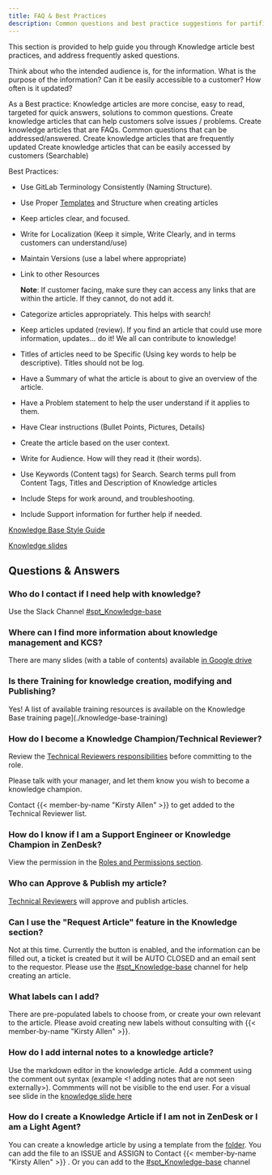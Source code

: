 ```yaml
---
title: FAQ & Best Practices
description: Common questions and best practice suggestions for partifipating in the Knowledge Base
---
```


This section is provided to help guide you through Knowledge article best practices, and address frequently asked questions.

Think about who the intended audience is, for the information. What is the purpose of the information? Can it be easily accessible to a customer? How often is it updated?

As a Best practice: Knowledge articles are more concise, easy to read, targeted for quick answers, solutions to common questions. Create knowledge articles that can help customers solve issues / problems. Create knowledge articles that are FAQs. Common questions that can be addressed/answered. Create knowledge articles that are frequently updated Create knowledge articles that can be easily accessed by customers (Searchable)

Best Practices:

- Use GitLab Terminology Consistently (Naming Structure).
- Use Proper [Templates](https://drive.google.com/drive/folders/1hpHAB51x49bRS1tfUqxiQ56UnlITtFHR?usp=sharing) and Structure when creating articles
- Keep articles clear, and focused.
- Write for Localization (Keep it simple, Write Clearly, and in terms customers can understand/use)
- Maintain Versions (use a label where appropriate)
- Link to other Resources
    
    **Note**: If customer facing, make sure they can access any links that are within the article. If they cannot, do not add it.
- Categorize articles appropriately. This helps with search!
- Keep articles updated (review). If you find an article that could use more information, updates… do it! We all can contribute to knowledge!
- Titles of articles need to be Specific (Using key words to help be descriptive). Titles should not be log.
- Have a Summary of what the article is about to give an overview of the article.
- Have a Problem statement to help the user understand if it applies to them.
- Have Clear instructions (Bullet Points, Pictures, Details)
- Create the article based on the user context.
- Write for Audience. How will they read it (their words).
- Use Keywords (Content tags) for Search. Search terms pull from Content Tags, Titles and Description of Knowledge articles 
- Include Steps for work around, and troubleshooting.
- Include Support information for further help if needed.

[Knowledge Base Style Guide](../knowledge-base/kb-style-guide/)

[Knowledge slides](https://docs.google.com/presentation/d/1flmNz8K6SF5JLMFSFSV00v3lt1Z53UtuH3FgHtNQJEc/edit#slide=id.g2d8fe3d02d9_0_27)

## Questions & Answers

### Who do I contact if I need help with knowledge?

Use the Slack Channel [#spt_Knowledge-base](https://join.slack.com/share/enQtODg0OTU5Mzk4OTQ3NC1lZDZjYjViODEzYzgxMjg0ZmZjY2Q5Mzc2ZTc1ZDQxZDkyZWRiYTA4ZmI0MmQyZWMyMjI3ZTMzMjgxYzdjYjVk)

### Where can I find more information about knowledge management and KCS?

There are many slides (with a table of contents) available [in Google drive](https://docs.google.com/presentation/d/1flmNz8K6SF5JLMFSFSV00v3lt1Z53UtuH3FgHtNQJEc/edit?slide=id.g12b319f6181_0_0#slide=id.g12b319f6181_0_0)

### Is there Training for knowledge creation, modifying and Publishing?

Yes! A list of available training resources is available on the Knowledge Base training page](./knowledge-base-training)

### How do I become a Knowledge Champion/Technical Reviewer?

Review the [Technical Reviewers responsibilities](_index.md#technical-reviewers-knowledge-champions) before committing to the role.

Please talk with your manager, and let them know you wish to become a knowledge champion.

Contact {{< member-by-name "Kirsty Allen" >}} to get added to the Technical Reviewer list.

### How do I know if I am a Support Engineer or Knowledge Champion in ZenDesk?

View the permission in the [Roles and Permissions section](../knowledge-base/#roles-and-permissions).

### Who can Approve & Publish my article?

[Technical Reviewers](https://docs.google.com/spreadsheets/d/14CIIVup-tS5HdLyl0wInf-2m50AptauyhG-ZW5uhs-I/edit?gid=0#gid=0) will approve and publish articles.

### Can I use the "Request Article" feature in the Knowledge section?

Not at this time. Currently the button is enabled, and the information can be filled out, a ticket is created but it will be AUTO CLOSED and an email sent to the requestor.
Please use the [#spt_Knowledge-base](https://join.slack.com/share/enQtODg0OTU5Mzk4OTQ3NC1lZDZjYjViODEzYzgxMjg0ZmZjY2Q5Mzc2ZTc1ZDQxZDkyZWRiYTA4ZmI0MmQyZWMyMjI3ZTMzMjgxYzdjYjVk) channel for help creating an article.

### What labels can I add?

There are pre-populated labels to choose from, or create your own relevant to the article. Please avoid creating new labels without consulting with {{< member-by-name "Kirsty Allen" >}}.

### How do I add internal notes to a knowledge article?

Use the markdown editor in the knowledge article.  Add a comment using the comment out syntax (example <! adding notes that are not seen externally>). Commments will not be visiblle to the end user. For a visual see slide in the [knowledge slide here](https://docs.google.com/presentation/d/1flmNz8K6SF5JLMFSFSV00v3lt1Z53UtuH3FgHtNQJEc/edit?slide=id.g34b9665e659_7_23#slide=id.g34b9665e659_7_23)

### How do I create a Knowledge Article if I am not in ZenDesk or I am a Light Agent?

You can create a knowledge article by using a template from the [folder](https://drive.google.com/drive/folders/1hpHAB51x49bRS1tfUqxiQ56UnlITtFHR?usp=sharing). You can add the file to an ISSUE and ASSIGN to  Contact {{< member-by-name "Kirsty Allen" >}} . Or you can add to the [#spt_Knowledge-base](https://join.slack.com/share/enQtODg0OTU5Mzk4OTQ3NC1lZDZjYjViODEzYzgxMjg0ZmZjY2Q5Mzc2ZTc1ZDQxZDkyZWRiYTA4ZmI0MmQyZWMyMjI3ZTMzMjgxYzdjYjVk) channel

